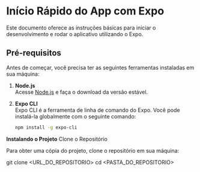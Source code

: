 # Início Rápido do App com Expo

Este documento oferece as instruções básicas para iniciar o desenvolvimento e rodar o aplicativo utilizando o Expo.

## Pré-requisitos

Antes de começar, você precisa ter as seguintes ferramentas instaladas em sua máquina:

1. **Node.js**  
   Acesse [Node.js](https://nodejs.org) e faça o download da versão estável.

2. **Expo CLI**  
   Expo CLI é a ferramenta de linha de comando do Expo. Você pode instalá-la globalmente com o seguinte comando:
   ```bash
   npm install -g expo-cli


**Instalando o Projeto**
Clone o Repositório

Para obter uma cópia do projeto, clone o repositório em sua máquina:

git clone <URL_DO_REPOSITORIO>
cd <PASTA_DO_REPOSITORIO>
